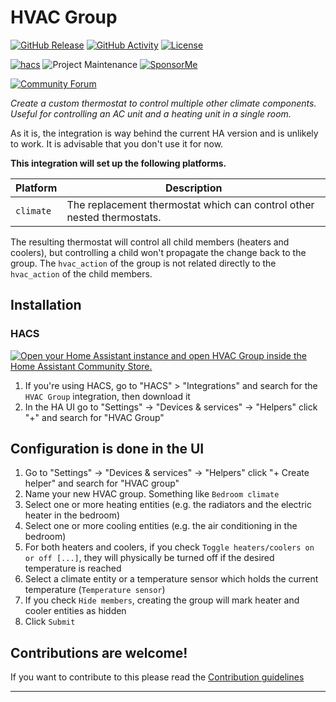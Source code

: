 # HVAC Group

[![GitHub Release][releases-shield]][releases]
[![GitHub Activity][commits-shield]][commits]
[![License][license-shield]](LICENSE)

[![hacs][hacsbadge]][hacs]
![Project Maintenance][maintenance-shield]
[![SponsorMe][sponsormebadge]][sponsorme]

<!-- [![Discord][discord-shield]][discord] -->

[![Community Forum][forum-shield]][forum]

_Create a custom thermostat to control multiple other climate components. Useful for controlling an AC unit and a heating unit in a single room._

As it is, the integration is way behind the current HA version and is unlikely to work. It is advisable that you don't use it for now.

**This integration will set up the following platforms.**

| Platform  | Description                                                            |
| --------- | ---------------------------------------------------------------------- |
| `climate` | The replacement thermostat which can control other nested thermostats. |

The resulting thermostat will control all child members (heaters and coolers), but controlling a child won't propagate the change back to the group. The `hvac_action` of the group is not related directly to the `hvac_action` of the child members.

## Installation

### HACS

[![Open your Home Assistant instance and open HVAC Group inside the Home Assistant Community Store.](https://my.home-assistant.io/badges/hacs_repository.svg)](https://my.home-assistant.io/redirect/hacs_repository/?owner=tetele&repository=hvac_group&category=Integration)

1. If you're using HACS, go to "HACS" > "Integrations" and search for the `HVAC Group` integration, then download it
1. In the HA UI go to "Settings" -> "Devices & services" -> "Helpers" click "+" and search for "HVAC Group"

## Configuration is done in the UI

1. Go to "Settings" -> "Devices & services" -> "Helpers" click "+ Create helper" and search for "HVAC group"
1. Name your new HVAC group. Something like `Bedroom climate`
1. Select one or more heating entities (e.g. the radiators and the electric heater in the bedroom)
1. Select one or more cooling entities (e.g. the air conditioning in the bedroom)
1. For both heaters and coolers, if you check `Toggle heaters/coolers on or off [...]`, they will physically be turned off if the desired temperature is reached
1. Select a climate entity or a temperature sensor which holds the current temperature (`Temperature sensor`)
1. If you check `Hide members`, creating the group will mark heater and cooler entities as hidden
1. Click `Submit`

## Contributions are welcome!

If you want to contribute to this please read the [Contribution guidelines](CONTRIBUTING.md)

---

[hvac_group]: https://github.com/tetele/hvac_group
[buymecoffee]: https://www.buymeacoffee.com/t3t3l3
[buymecoffeebadge]: https://img.shields.io/badge/buy%20me%20a%20coffee-donate-yellow.svg?style=for-the-badge
[sponsorme]: https://github.com/sponsors/tetele/
[sponsormebadge]: https://img.shields.io/badge/sponsor%20me-donate-yellow.svg?style=for-the-badge
[commits-shield]: https://img.shields.io/github/commit-activity/y/tetele/hvac_group.svg?style=for-the-badge
[commits]: https://github.com/tetele/hvac_group/commits/main
[hacs]: https://github.com/hacs/integration
[hacsbadge]: https://img.shields.io/badge/HACS-Default-orange.svg?style=for-the-badge

<!-- [discord]: https://discord.gg/Qa5fW2R -->
<!-- [discord-shield]: https://img.shields.io/discord/330944238910963714.svg?style=for-the-badge -->
<!-- [exampleimg]: example.png -->

[forum-shield]: https://img.shields.io/badge/community-forum-brightgreen.svg?style=for-the-badge
[forum]: https://community.home-assistant.io/
[license-shield]: https://img.shields.io/github/license/tetele/hvac_group.svg?style=for-the-badge
[maintenance-shield]: https://img.shields.io/badge/maintainer-Tudor%20Sandu%20%40tetele-blue.svg?style=for-the-badge
[releases-shield]: https://img.shields.io/github/release/tetele/hvac_group.svg?style=for-the-badge
[releases]: https://github.com/tetele/hvac_group/releases
